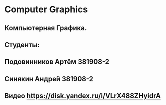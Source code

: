 # Computer Graphics
## Компьютерная Графика.
## Студенты: 
## Подовинников Артём 381908-2
## Синякин Андрей 381908-2
## Видео https://disk.yandex.ru/i/VLrX488ZHyidrA
